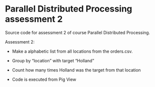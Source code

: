 # Parallel Distributed Processing assessment 2
Source code for assessment 2 of course Parallel Distributed Processing.

Assessment 2: 

- Make a alphabetic list from all locations from the orders.csv.

- Group by “location” with target “Holland”

- Count how many times Holland was the target from that location

- Code is executed from Pig View
